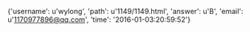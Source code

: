 {'username': u'wylong', 'path': u'1149/1149.html', 'answer': u'B', 'email': u'1170977896@qq.com', 'time': '2016-01-03:20:59:52'}